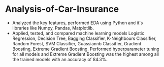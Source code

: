 # Analysis-of-Car-Insurance
 - Analyzed the key features, performed EDA using Python and it's libraries like Numpy, Pandas, Matplotlib.
 - Applied, tested, and compared machine learning models Logistic Regression, Decision Tree, Bagging Classifier, K-Neighbours Classifier, Random Forest, SVM Classifier, Guassiannb Classifier, Gradient Boosting, Extreme Gradient Boosting. Performed hyperparameter tuning for all models and Extreme Gradient Boosting was the highest among all the trained models with an accuracy of 84.3%.
